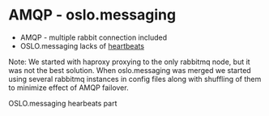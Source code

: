 # AMQP - oslo.messaging

- AMQP - multiple rabbit connection included
- OSLO.messaging lacks of [heartbeats](https://bugs.launchpad.net/mos/+bug/856764)

Note:
We started with haproxy proxying to the only rabbitmq node, but it was not the best solution. When oslo.messaging was merged we started using several rabbitmq instances in config files along with shuffling of them to minimize effect of AMQP failover.

OSLO.messaging hearbeats part 

